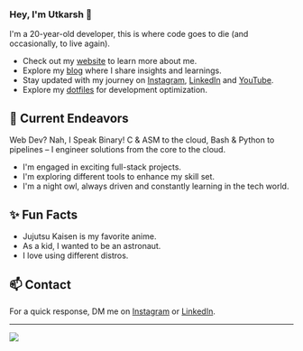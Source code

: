 ### Hey, I'm Utkarsh 👋 

I'm a 20-year-old developer, this is where code goes to die (and occasionally, to live again).

- Check out my [website](https://utkarshs-terminal.netlify.app/) to learn more about me.
- Explore my [blog](https://medium.com/@sankalp.1519) where I share insights and learnings.
- Stay updated with my journey on [Instagram](https://www.instagram.com/utkarsh_maurya17/), [LinkedIn](https://www.linkedin.com/in/utkarsh-maurya-connect/) and [YouTube](https://www.youtube.com/@tss.TheSkillShow).
- Explore my [dotfiles](https://github.com/pro-utkarshM/dotfiles) for development optimization.

## 🔭 Current Endeavors 

Web Dev? Nah, I Speak Binary! C & ASM to the cloud, Bash & Python to pipelines – I engineer solutions from the core to the cloud.

- I'm engaged in exciting full-stack projects.
- I'm exploring different tools to enhance my skill set.
- I'm a night owl, always driven and constantly learning in the tech world.

## ✨ Fun Facts 

- Jujutsu Kaisen is my favorite anime.
- As a kid, I wanted to be an astronaut.
- I love using different distros.

## 📫 Contact

 For a quick response, DM me on [Instagram](https://www.instagram.com/utkarsh_maurya17/) or [LinkedIn](https://www.linkedin.com/in/utkarsh-maurya-connect/). 
 
---
[![](https://visitcount.itsvg.in/api?id=pro-utkarshM&icon=0&color=0)](https://visitcount.itsvg.in)


